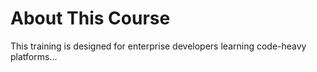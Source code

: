 # About This Course

This training is designed for enterprise developers learning code-heavy platforms...